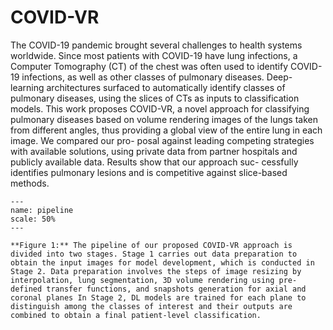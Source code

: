 # COVID-VR

The COVID-19 pandemic brought several challenges to health systems worldwide. Since most patients with COVID-19 have lung infections, a Computer Tomography (CT) of the chest was often used to identify COVID-19 infections, as well as other classes of pulmonary diseases. Deep-learning architectures surfaced to automatically identify classes of pulmonary diseases, using the slices of CTs as inputs to classification models. This work proposes COVID-VR, a novel approach for classifying pulmonary diseases based on volume rendering images of the lungs taken from different angles, thus providing a global view of the entire lung in each image. We compared our pro- posal against leading competing strategies with available solutions, using private data from partner hospitals and publicly available data. Results show that our approach suc- cessfully identifies pulmonary lesions and is competitive against slice-based methods.

```{figure} /_static/lecture_specific/index/pipeline.png
---
name: pipeline
scale: 50%
---

**Figure 1:** The pipeline of our proposed COVID-VR approach is divided into two stages. Stage 1 carries out data preparation to obtain the input images for model development, which is conducted in Stage 2. Data preparation involves the steps of image resizing by interpolation, lung segmentation, 3D volume rendering using pre-defined transfer functions, and snapshots generation for axial and coronal planes In Stage 2, DL models are trained for each plane to distinguish among the classes of interest and their outputs are combined to obtain a final patient-level classification.

```

